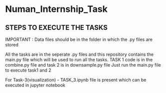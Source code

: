 # Numan_Internship_Task

STEPS TO EXECUTE THE TASKS
--------------------------

IMPORTANT : Data files should be in the folder in which the .py files are stored

All the tasks are in the seperate .py files and this repository contains the main.py file which will be used to run all the tasks.
TASK 1 code is in the combine.py file and task 2 is in downsample.py file
Just run the main.py file to execute task1 and 2 

For Task-3(visualization) - TASK_3.ipynb file is present which can be executed in jupyter notebook
